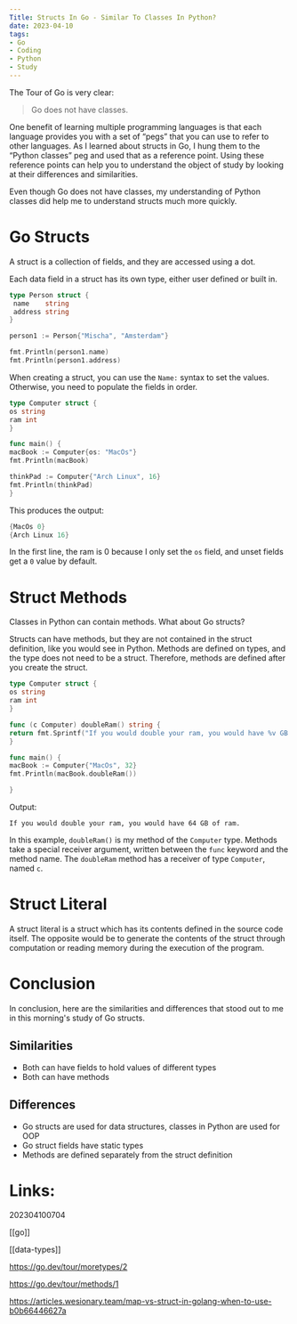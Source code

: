 ```yaml
---
Title: Structs In Go - Similar To Classes In Python?
date: 2023-04-10
tags:
- Go
- Coding
- Python
- Study
---
```


The Tour of Go is very clear: 

> Go does not have classes.

One benefit of learning multiple programming languages is that each language provides you with a set of “pegs” that you can use to refer to other languages. As I learned about structs in Go, I hung them to the “Python classes” peg and used that as a reference point. Using these reference points can help you to understand the object of study by looking at their differences and similarities.

Even though Go does not have classes, my understanding of Python classes did help me to understand structs much more quickly.

# Go Structs

A struct is a collection of fields, and they are accessed using a dot.

Each data field in a struct has its own type, either user defined or built in.

```go
type Person struct {
 name    string
 address string
}

person1 := Person{"Mischa", "Amsterdam"}

fmt.Println(person1.name)
fmt.Println(person1.address)
```

When creating a struct, you can use the `Name:` syntax to set the values. Otherwise, you need to populate the fields in order.

```go
type Computer struct {
os string
ram int
}

func main() {
macBook := Computer{os: "MacOs"}
fmt.Println(macBook)

thinkPad := Computer{"Arch Linux", 16}
fmt.Println(thinkPad)
}
```

This produces the output:

```go
{MacOs 0}
{Arch Linux 16}
```

In the first line, the ram is 0 because I only set the `os` field, and unset fields get a `0` value by default.

# Struct Methods

Classes in Python can contain methods. What about Go structs?

Structs can have methods, but they are not contained in the struct definition, like you would see in Python. Methods are defined on types, and the type does not need to be a struct. Therefore, methods are defined after you create the struct.

```go
type Computer struct {
os string
ram int
}

func (c Computer) doubleRam() string {
return fmt.Sprintf("If you would double your ram, you would have %v GB of ram.", c.ram  * 2)
}

func main() {
macBook := Computer{"MacOs", 32}
fmt.Println(macBook.doubleRam())

}
```

Output:

`If you would double your ram, you would have 64 GB of ram.`

In this example, `doubleRam()` is my method of the `Computer` type. Methods take a special receiver argument, written between the `func` keyword and the method name. The `doubleRam` method has a receiver of type `Computer`, named `c`.

# Struct Literal

A struct literal is a struct which has its contents defined in the source code itself. The opposite would be to generate the contents of the struct through computation or reading memory during the execution of the program.

# Conclusion

In conclusion, here are the similarities and differences that stood out to me in this morning's study of Go structs.

## Similarities

* Both can have fields to hold values of different types
* Both can have methods 

## Differences

* Go structs are used for data structures, classes in Python are used for OOP
* Go struct fields have static types
* Methods are defined separately from the struct definition


# Links:

202304100704

[[go]]

[[data-types]]

https://go.dev/tour/moretypes/2

https://go.dev/tour/methods/1

https://articles.wesionary.team/map-vs-struct-in-golang-when-to-use-b0b66446627a
